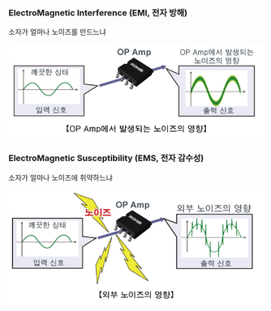 
### ElectroMagnetic Interference (EMI, 전자 방해)

소자가 얼마나 노이즈를 만드느냐

![](./img/EMI.jpg)

### ElectroMagnetic Susceptibility (EMS, 전자 감수성)

소자가 얼마나 노이즈에 취약하느냐

![](./img/EMS.jpg)